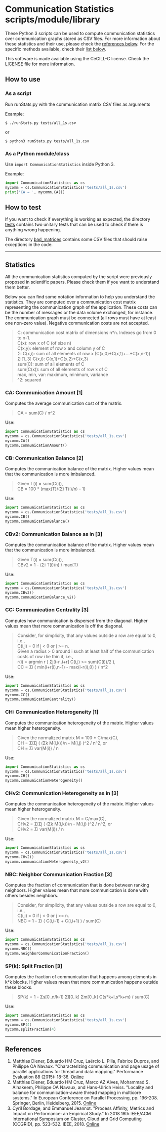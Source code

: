 # Communication Statistics scripts/module/library

These Python 3 scripts can be used to compute communication statistics over communication graphs stored as CSV files. For more information about these statistics and their use, please check the [references below](#references). For the specific methods available, check their [list below](#statistics).

This software is made available using the CeCILL-C license. Check the [LICENSE](LICENSE) file for more information.

## How to use

### As a script

Run runStats.py with the communication matrix CSV files as arguments

Example:

```console
$ ./runStats.py tests/all_1s.csv
```
or
```console
$ python3 runStats.py tests/all_1s.csv
```

### As a Python module/class

Use `import CommunicationStatistics` inside Python 3.

Example:

```python
import CommunicationStatistics as cs
mycomm = cs.CommunicationStatistics('tests/all_1s.csv')
print('CA = ', mycomm.CA())
```

## How to test

If you want to check if everything is working as expected, the directory [tests](tests/) contains two unitary tests that can be used to check if there is anything wrong happening.

The directory [bad\_matrices](bad\_matrices/) contains some CSV files that should raise exceptions in the code.

---

## Statistics

All the communication statistics computed by the script were previously proposed in scientific papers. Please check them if you want to understand them better.

Below you can find some notation information to help you understand the statistics. 
They are computed over a communication cost matrix representing the communication graph of the application. 
These costs can be the number of messages or the data volume exchanged, for instance. 
The communication graph must be connected (all rows must have at least one non-zero value).
Negative communication costs are not accepted.

> C: communication cost matrix of dimensions n\*n. Indexes go from 0 to n-1.  
> C(x): row x of C (of size n)  
> C(x,y): element of row x and column y of C  
> Σi C(x,i): sum of all elements of row x (C(x,0)+C(x,1)+...+C(x,n-1))  
> Σi\[1..3\] C(x,i): C(x,1)+C(x,2)+C(x,3)  
> sum(C): sum of all elements of C  
> sum(C(x)): sum of all elements of row x of C  
> max, min, var: maximum, minimum, variance  
> ^2: squared

### CA: Communication Amount \[1\]

Computes the average communication cost of the matrix.

> CA = sum(C) / n^2

Use:
```python
import CommunicationStatistics as cs
mycomm = cs.CommunicationStatistics('tests/all_1s.csv')
mycomm.CA()
mycomm.communicationAmount()
```

### CB: Communication Balance \[2\]

Computes the communication balance of the matrix. Higher values mean that the communication is more imbalanced.

> Given T(i) = sum(C(i)),  
> CB = 100 \* (max(T)/(Σi T(i)/n) - 1)

Use:
```python
import CommunicationStatistics as cs
mycomm = cs.CommunicationStatistics('tests/all_1s.csv')
mycomm.CB()
mycomm.communicationBalance()
```

### CBv2: Communication Balance as in \[3\]

Computes the communication balance of the matrix. Higher values mean that the communication is more imbalanced.

> Given T(i) = sum(C(i)),  
> CBv2 = 1 - (Σi T(i)/n) / max(T)

Use:
```python
import CommunicationStatistics as cs
mycomm = cs.CommunicationStatistics('tests/all_1s.csv')
mycomm.CBv2()
mycomm.communicationBalance_v2()
```

### CC: Communication Centrality \[3\]

Computes how communication is dispersed from the diagonal. Higher values mean that more communication is off the diagonal.

> Consider, for simplicity, that any values outside a row are equal to 0, i.e.,  
> C(i,j) = 0 if j < 0 or j >= n.  
> Given a radius > 0 around i such at least half of the communication costs of row i lie 
thin it, i.e.,  
> r(i) = argmin r ( Σj\[i-r..i+r\] C(i,j) >= sum(C(i))/2 ),  
> CC = Σi ( min(i+r(i),n-1) - max(i-r(i),0) ) / n^2

Use:
```python
import CommunicationStatistics as cs
mycomm = cs.CommunicationStatistics('tests/all_1s.csv')
mycomm.CC()
mycomm.communicationCentrality()
```

### CH: Communication Heterogeneity \[1\]

Computes the communication heterogeneity of the matrix. Higher values mean higher heterogeneity.

> Given the normalized matrix M = 100 \* C/max(C),  
> CH = ΣiΣj ( (Σk M(i,k))/n - M(i,j) )^2 / n^2, or  
> CH = Σi var(M(i)) / n

Use:
```python
import CommunicationStatistics as cs
mycomm = cs.CommunicationStatistics('tests/all_1s.csv')
mycomm.CH()
mycomm.communicationHeterogeneity()
```

### CHv2: Communication Heterogeneity as in \[3\]

Computes the communication heterogeneity of the matrix. Higher values mean higher heterogeneity.

> Given the normalized matrix M = C/max(C),  
> CHv2 = ΣiΣj ( (Σk M(i,k))/n - M(i,j) )^2 / n^2, or  
> CHv2 = Σi var(M(i)) / n

Use:
```python
import CommunicationStatistics as cs
mycomm = cs.CommunicationStatistics('tests/all_1s.csv')
mycomm.CHv2()
mycomm.communicationHeterogeneity_v2()
```

### NBC: Neighbor Communication Fraction \[3\]

Computes the fraction of communication that is done between ranking neighbors.
Higher values mean that more communication is done with others besides neighbors.

> Consider, for simplicity, that any values outside a row are equal to 0, i.e.,  
> C(i,j) = 0 if j < 0 or j >= n.  
> NBC = 1 - Σi ( C(i,i-1) + C(i,i+1) ) / sum(C)

Use:
```python
import CommunicationStatistics as cs
mycomm = cs.CommunicationStatistics('tests/all_1s.csv')
mycomm.NBC()
mycomm.neighborCommunicationFraction()
```

### SP(k): Split Fraction \[3\]

Computes the fraction of communication that happens among elements in k\*k blocks.
Higher values mean that more communication happens outside these blocks.

> SP(k) = 1 - Σs\[0..n/k-1\] Σl\[0..k] Σm\[0..k\] C(s\*k+l,s\*k+m) / sum(C)

Use:
```python
import CommunicationStatistics as cs
mycomm = cs.CommunicationStatistics('tests/all_1s.csv')
mycomm.SP(4)
mycomm.splitFraction(4)
```

---

## References

1. Matthias Diener, Eduardo HM Cruz, Laércio L. Pilla, Fabrice Dupros, and Philippe OA Navaux. "Characterizing communication and page usage of parallel applications for thread and data mapping." Performance Evaluation 88 (2015): 18-36. [Online](https://doi.org/10.1016/j.peva.2015.03.001)
2. Matthias Diener, Eduardo HM Cruz, Marco AZ Alves, Mohammad S. Alhakeem, Philippe OA Navaux, and Hans-Ulrich Heiss. "Locality and balance for communication-aware thread mapping in multicore systems." In European Conference on Parallel Processing, pp. 196-208. Springer, Berlin, Heidelberg, 2015. [Online](https://doi.org/10.1007/978-3-662-48096-0_16)
3. Cyril Bordage, and Emmanuel Jeannot. "Process Affinity, Metrics and Impact on Performance: an Empirical Study." In 2018 18th IEEE/ACM International Symposium on Cluster, Cloud and Grid Computing (CCGRID), pp. 523-532. IEEE, 2018. [Online](https://doi.org/10.1109/CCGRID.2018.00079)


